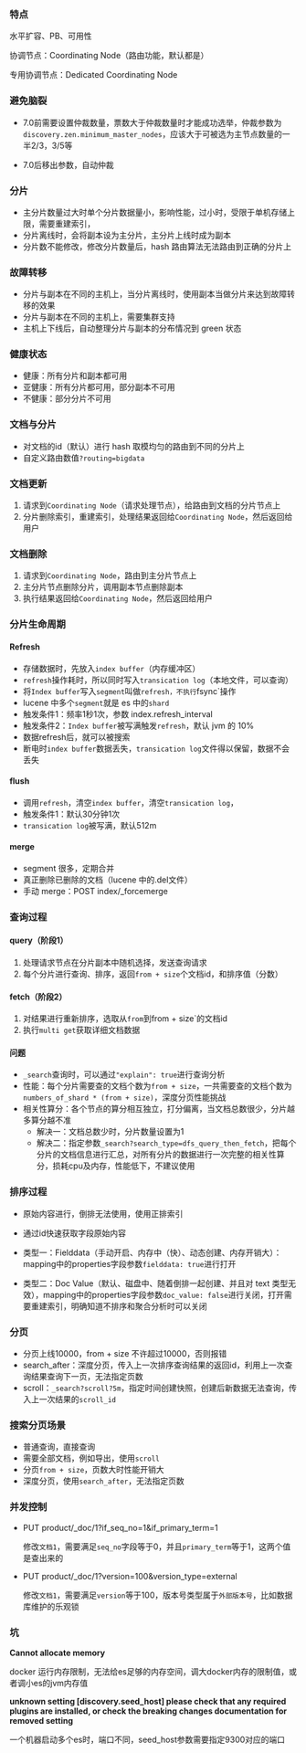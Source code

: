 ### 特点

水平扩容、PB、可用性

协调节点：Coordinating Node（路由功能，默认都是）

专用协调节点：Dedicated Coordinating Node

### 避免脑裂

- 7.0前需要设置仲裁数量，票数大于仲裁数量时才能成功选举，仲裁参数为`discovery.zen.minimum_master_nodes`，应该大于可被选为主节点数量的一半2/3，3/5等

- 7.0后移出参数，自动仲裁

### 分片

- 主分片数量过大时单个分片数据量小，影响性能，过小时，受限于单机存储上限，需要重建索引，
- 分片离线时，会将副本设为主分片，主分片上线时成为副本
- 分片数不能修改，修改分片数量后，hash 路由算法无法路由到正确的分片上

### 故障转移

- 分片与副本在不同的主机上，当分片离线时，使用副本当做分片来达到故障转移的效果
- 分片与副本在不同的主机上，需要集群支持
- 主机上下线后，自动整理分片与副本的分布情况到 green 状态

### 健康状态

- 健康：所有分片和副本都可用
- 亚健康：所有分片都可用，部分副本不可用
- 不健康：部分分片不可用

### 文档与分片

- 对文档的id（默认）进行 hash 取模均匀的路由到不同的分片上
- 自定义路由数值`?routing=bigdata`

### 文档更新

1. 请求到`Coordinating Node`（请求处理节点），给路由到文档的分片节点上
2. 分片删除索引，重建索引，处理结果返回给`Coordinating Node`，然后返回给用户

### 文档删除

1. 请求到`Coordinating Node`，路由到主分片节点上
2. 主分片节点删除分片，调用副本节点删除副本
3. 执行结果返回给`Coordinating Node`，然后返回给用户

### 分片生命周期

#### Refresh

- 存储数据时，先放入`index buffer`（内存缓冲区）
- `refresh`操作耗时，所以同时写入`transication log`（本地文件，可以查询）
- 将`Index buffer`写入`segment`叫做`refresh，不执行`fsync`操作
- lucene 中多个`segment`就是 es 中的`shard`
- 触发条件1：频率1秒1次，参数 index.refresh_interval
- 触发条件2：`Index buffer`被写满触发`refresh`，默认 jvm 的 10%
- 数据refresh后，就可以被搜索
- 断电时`index buffer`数据丢失，`transication log`文件得以保留，数据不会丢失

#### flush

- 调用`refresh`，清空`index buffer`，清空`transication log`，
- 触发条件1：默认30分钟1次
- `transication log`被写满，默认512m

#### merge

- segment 很多，定期合并
- 真正删除已删除的文档（lucene 中的.del文件）
- 手动 merge：POST index/_forcemerge



### 查询过程

#### query（阶段1）

1. 处理请求节点在分片副本中随机选择，发送查询请求
2. 每个分片进行查询、排序，返回`from + size`个文档id，和排序值（分数）

#### fetch（阶段2）

1. 对结果进行重新排序，选取从`from`到from + size`的文档id
2. 执行`multi get`获取详细文档数据

#### 问题

- `_search`查询时，可以通过`"explain": true`进行查询分析
- 性能：每个分片需要查的文档个数为`from + size`，一共需要查的文档个数为`numbers_of_shard * (from + size)`，深度分页性能挑战
- 相关性算分：各个节点的算分相互独立，打分偏离，当文档总数很少，分片越多算分越不准
  - 解决一：文档总数少时，分片数量设置为1
  - 解决二：指定参数`_search?search_type=dfs_query_then_fetch`，把每个分片的文档信息进行汇总，对所有分片的数据进行一次完整的相关性算分，损耗cpu及内存，性能低下，不建议使用

### 排序过程

- 原始内容进行，倒排无法使用，使用正排索引

- 通过id快速获取字段原始内容

- 类型一：Fielddata（手动开启、内存中（快）、动态创建、内存开销大）：mapping中的properties字段参数`fielddata: true`进行打开

- 类型二：Doc Value（默认、磁盘中、随着倒排一起创建、并且对 text 类型无效），mapping中的properties字段参数`doc_value: false`进行关闭，打开需要重建索引，明确知道不排序和聚合分析时可以关闭  


### 分页

- 分页上线10000，from + size 不许超过10000，否则报错
- search_after：深度分页，传入上一次排序查询结果的返回id，利用上一次查询结果查询下一页，无法指定页数
- scroll：`_search?scroll?5m`，指定时间创建快照，创建后新数据无法查询，传入上一次结果的`scroll_id`

### 搜索分页场景

- 普通查询，直接查询
- 需要全部文档，例如导出，使用`scroll`
- 分页`from + size`，页数大时性能开销大
- 深度分页，使用`search_after`，无法指定页数

### 并发控制

- PUT product/_doc/1?if_seq_no=1&if_primary_term=1

  修改`文档1`，需要满足`seq_no`字段等于0，并且`primary_term`等于1，这两个值是查出来的

- PUT product/_doc/1?version=100&version_type=external

  修改`文档1`，需要满足`version`等于100，版本号类型属于`外部版本号`，比如数据库维护的乐观锁

### 坑

**Cannot allocate memory**

docker 运行内存限制，无法给es足够的内存空间，调大docker内存的限制值，或者调小es的jvm内存值

**unknown setting [discovery.seed_host] please check that any required plugins are installed, or check the breaking changes documentation for removed setting**

一个机器启动多个es时，端口不同，seed_host参数需要指定9300对应的端口